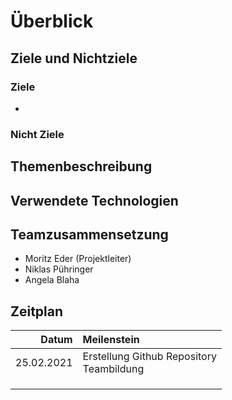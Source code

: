 # Überblick

## Ziele und Nichtziele
### Ziele
-

### Nicht Ziele

## Themenbeschreibung

## Verwendete Technologien

## Teamzusammensetzung
- Moritz Eder (Projektleiter)
- Niklas Pühringer
- Angela Blaha
 
## Zeitplan

| Datum  |Meilenstein    | 
| ------:|:-------------|
|25.02.2021|Erstellung Github Repository </br> Teambildung |
|        |                |
|        |               |             
|        |               |             

